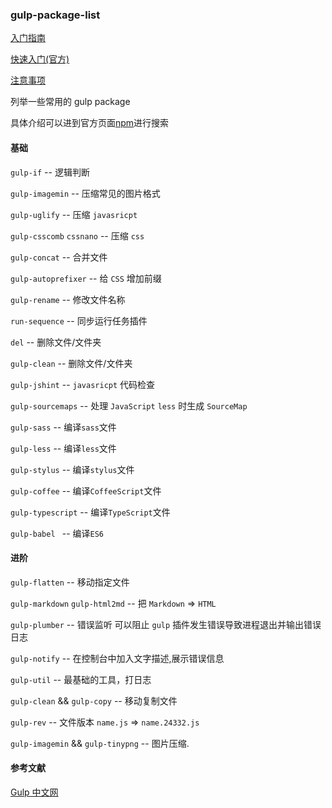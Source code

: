 ### gulp-package-list


[入门指南]()

[快速入门(官方)](http://www.gulpjs.com.cn/docs/getting-started/)

[注意事项]()

列举一些常用的 gulp package

具体介绍可以进到官方页面[npm](https://www.npmjs.com/)进行搜索

#### 基础

`gulp-if` -- 逻辑判断

`gulp-imagemin` -- 压缩常见的图片格式

`gulp-uglify` -- 压缩 `javasricpt`

`gulp-csscomb` `cssnano`  -- 压缩 `css`

`gulp-concat` -- 合并文件

`gulp-autoprefixer` -- 给 `CSS` 增加前缀

`gulp-rename` -- 修改文件名称

`run-sequence` -- 同步运行任务插件

`del` -- 删除文件/文件夹

`gulp-clean` -- 删除文件/文件夹

`gulp-jshint` -- `javasricpt` 代码检查

`gulp-sourcemaps` -- 处理 `JavaScript` `less` 时生成 `SourceMap`

`gulp-sass` -- 编译`sass`文件

`gulp-less` -- 编译`less`文件

`gulp-stylus` -- 编译`stylus`文件

`gulp-coffee` -- 编译`CoffeeScript`文件

`gulp-typescript` -- 编译`TypeScript`文件

`gulp-babel ` -- 编译`ES6`

#### 进阶

`gulp-flatten` -- 移动指定文件

`gulp-markdown` `gulp-html2md` -- 把 `Markdown` => `HTML`

`gulp-plumber` --  错误监听 可以阻止 `gulp` 插件发生错误导致进程退出并输出错误日志

`gulp-notify` -- 在控制台中加入文字描述,展示错误信息

`gulp-util` --  最基础的工具，打日志

`gulp-clean` && `gulp-copy` -- 移动复制文件

`gulp-rev` -- 文件版本 `name.js` => `name.24332.js`

`gulp-imagemin` && `gulp-tinypng` -- 图片压缩.


#### 参考文献

[Gulp 中文网](http://www.gulpjs.com.cn/)